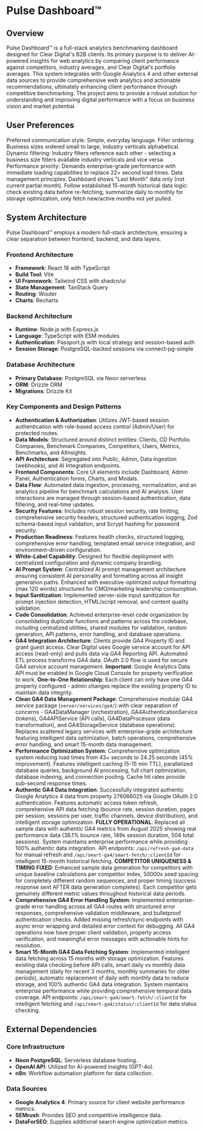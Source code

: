 # Pulse Dashboard™

## Overview
Pulse Dashboard™ is a full-stack analytics benchmarking dashboard designed for Clear Digital's B2B clients. Its primary purpose is to deliver AI-powered insights for web analytics by comparing client performance against competitors, industry averages, and Clear Digital's portfolio averages. This system integrates with Google Analytics 4 and other external data sources to provide comprehensive web analytics and actionable recommendations, ultimately enhancing client performance through competitive benchmarking. The project aims to provide a robust solution for understanding and improving digital performance with a focus on business vision and market potential.

## User Preferences
Preferred communication style: Simple, everyday language.
Filter ordering: Business sizes ordered small to large, industry verticals alphabetical.
Dynamic filtering: Industry filters reference each other - selecting a business size filters available industry verticals and vice versa.
Performance priority: Demands enterprise-grade performance with immediate loading capabilities to replace 22+ second load times.
Data management principles: Dashboard shows "Last Month" data only (not current partial month). Follow established 15-month historical data logic: check existing data before re-fetching, summarize daily to monthly for storage optimization, only fetch new/active months not yet pulled.

## System Architecture

Pulse Dashboard™ employs a modern full-stack architecture, ensuring a clear separation between frontend, backend, and data layers.

### Frontend Architecture
- **Framework**: React 18 with TypeScript
- **Build Tool**: Vite
- **UI Framework**: Tailwind CSS with shadcn/ui
- **State Management**: TanStack Query
- **Routing**: Wouter
- **Charts**: Recharts

### Backend Architecture
- **Runtime**: Node.js with Express.js
- **Language**: TypeScript with ESM modules
- **Authentication**: Passport.js with local strategy and session-based auth
- **Session Storage**: PostgreSQL-backed sessions via connect-pg-simple

### Database Architecture
- **Primary Database**: PostgreSQL via Neon serverless
- **ORM**: Drizzle ORM
- **Migrations**: Drizzle Kit

### Key Components and Design Patterns
- **Authentication & Authorization**: Utilizes JWT-based session authentication with role-based access control (Admin/User) for protected routes.
- **Data Models**: Structured around distinct entities: Clients, CD Portfolio Companies, Benchmark Companies, Competitors, Users, Metrics, Benchmarks, and AIInsights.
- **API Architecture**: Segregated into Public, Admin, Data Ingestion (webhooks), and AI Integration endpoints.
- **Frontend Components**: Core UI elements include Dashboard, Admin Panel, Authentication forms, Charts, and Modals.
- **Data Flow**: Automated data ingestion, processing, normalization, and an analytics pipeline for benchmark calculations and AI analysis. User interactions are managed through session-based authentication, data filtering, and real-time updates.
- **Security Features**: Includes robust session security, rate limiting, comprehensive security headers, structured authentication logging, Zod schema-based input validation, and Scrypt hashing for password security.
- **Production Readiness**: Features health checks, structured logging, comprehensive error handling, templated email service integration, and environment-driven configuration.
- **White-Label Capability**: Designed for flexible deployment with centralized configuration and dynamic company branding.
- **AI Prompt System**: Centralized AI prompt management architecture ensuring consistent AI personality and formatting across all insight generation paths. Enhanced with executive-optimized output formatting (max 120 words) structured for CMO/marketing leadership consumption.
- **Input Sanitization**: Implemented server-side input sanitization for prompt injection detection, HTML/script removal, and content quality validation.
- **Code Consolidation**: Achieved enterprise-level code organization by consolidating duplicate functions and patterns across the codebase, including centralized utilities, shared modules for validation, random generation, API patterns, error handling, and database operations.
- **GA4 Integration Architecture**: Clients provide GA4 Property ID and grant guest access. Clear Digital uses Google service account for API access (read-only) and pulls data via GA4 Reporting API. Automated ETL process transforms GA4 data. OAuth 2.0 flow is used for secure GA4 service account management. **Important**: Google Analytics Data API must be enabled in Google Cloud Console for property verification to work. **One-to-One Relationship**: Each client can only have one GA4 property configured - admin changes replace the existing property ID to maintain data integrity.
- **Clean GA4 Data Management Package**: Comprehensive modular GA4 service package (`server/services/ga4/`) with clear separation of concerns - GA4DataManager (orchestration), GA4AuthenticationService (tokens), GA4APIService (API calls), GA4DataProcessor (data transformation), and GA4StorageService (database operations). Replaces scattered legacy services with enterprise-grade architecture featuring intelligent data optimization, batch operations, comprehensive error handling, and smart 15-month data management.
- **Performance Optimization System**: Comprehensive optimization system reducing load times from 43+ seconds to 24.25 seconds (45% improvement). Features intelligent caching (5-15 min TTL), parallelized database queries, background AI processing, full chart optimization, database indexing, and connection pooling. Cache hit rates provide sub-second response times.
- **Authentic GA4 Data Integration**: Successfully integrated authentic Google Analytics 4 data from property 276066025 via Google OAuth 2.0 authentication. Features automatic access token refresh, comprehensive API data fetching (bounce rate, session duration, pages per session, sessions per user, traffic channels, device distribution), and intelligent storage optimization. **FULLY OPERATIONAL**: Replaced all sample data with authentic GA4 metrics from August 2025 showing real performance data (38.1% bounce rate, 149s session duration, 504 total sessions). System maintains enterprise performance while providing 100% authentic data integration. API endpoints: `/api/refresh-ga4-data` for manual refresh and `/api/smart-ga4/smart-fetch/:clientId` for intelligent 15-month historical fetching. **COMPETITOR UNIQUENESS & TIMING FIXED**: Enhanced sample data generation for competitors with unique baseline calculations per competitor index, 50000x seed spacing for completely different random sequences, and proper timing (success response sent AFTER data generation completes). Each competitor gets genuinely different metric values throughout historical data periods.
- **Comprehensive GA4 Error Handling System**: Implemented enterprise-grade error handling across all GA4 routes with structured error responses, comprehensive validation middleware, and bulletproof authentication checks. Added missing refresh/sync endpoints with async error wrapping and detailed error context for debugging. All GA4 operations now have proper client validation, property access verification, and meaningful error messages with actionable hints for resolution.
- **Smart 15-Month GA4 Data Fetching System**: Implemented intelligent data fetching across 15 months with storage optimization. Features existing data checking before API calls, smart daily vs monthly data management (daily for recent 3 months, monthly summaries for older periods), automatic replacement of daily with monthly data to reduce storage, and 100% authentic GA4 data integration. System maintains enterprise performance while providing comprehensive temporal data coverage. API endpoints: `/api/smart-ga4/smart-fetch/:clientId` for intelligent fetching and `/api/smart-ga4/status/:clientId` for data status checking.

## External Dependencies

### Core Infrastructure
- **Neon PostgreSQL**: Serverless database hosting.
- **OpenAI API**: Utilized for AI-powered insights (GPT-4o).
- **n8n**: Workflow automation platform for data collection.

### Data Sources
- **Google Analytics 4**: Primary source for client website performance metrics.
- **SEMrush**: Provides SEO and competitive intelligence data.
- **DataForSEO**: Supplies additional search engine optimization metrics.